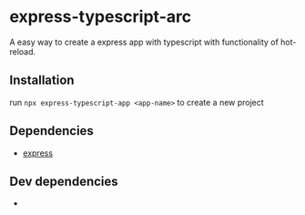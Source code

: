 # express-typescript-arc

A easy way to create a express app with typescript with functionality of hot-reload.

## Installation

run ``` npx express-typescript-app <app-name> ``` to create a new project

## Dependencies

-  [express]([https://ww.com/](https://www.npmjs.com/package/express)https://www.npmjs.com/package/express) 

## Dev dependencies

-



